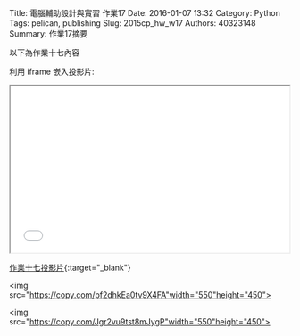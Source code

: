 Title: 電腦輔助設計與實習 作業17
Date: 2016-01-07 13:32
Category: Python
Tags: pelican, publishing
Slug: 2015cp_hw_w17
Authors: 40323148
Summary: 作業17摘要

以下為作業十七內容

利用 iframe 嵌入投影片:

<iframe src="simplest16.html" width="500" height="300"></iframe>

[作業十七投影片](simplest16.html){:target="_blank"}

<img src="https://copy.com/pf2dhkEa0tv9X4FA"width="550"height="450">

<img src="https://copy.com/Jgr2vu9tst8mJygP"width="550"height="450">






